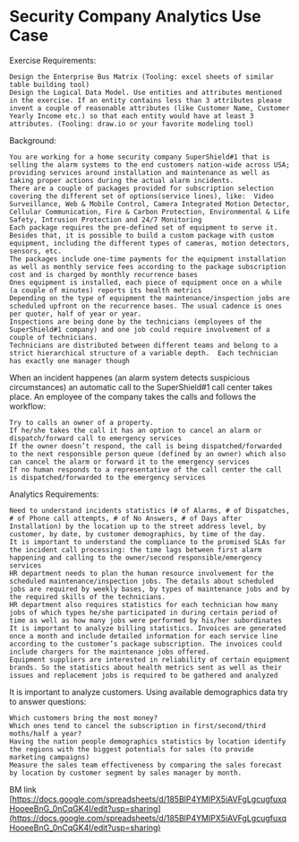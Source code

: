 # Security Company Analytics Use Case

Exercise Requirements:

    Design the Enterprise Bus Matrix (Tooling: excel sheets of similar table building tool)
    Design the Logical Data Model. Use entities and attributes mentioned in the exercise. If an entity contains less than 3 attributes please invent a couple of reasonable attributes (like Customer Name, Customer Yearly Income etc.) so that each entity would have at least 3 attributes. (Tooling: draw.io or your favorite modeling tool)


Background:

    You are working for a home security company SuperShield#1 that is selling the alarm systems to the end customers nation-wide across USA; providing services around installation and maintenance as well as taking proper actions during the actual alarm incidents. 
    There are a couple of packages provided for subscription selection covering the different set of options(service lines), like:  Video Surveillance, Web & Mobile Control, Camera Integrated Motion Detector, Cellular Communication, Fire & Carbon Protection, Environmental & Life Safety, Intrusion Protection and 24/7 Monitoring
    Each package requires the pre-defined set of equipment to serve it. Besides that, it is possible to build a custom package with custom equipment, including the different types of cameras, motion detectors, sensors, etc.  
    The packages include one-time payments for the equipment installation as well as monthly service fees according to the package subscription cost and is charged by monthly recurrence bases
    Ones equipment is installed, each piece of equipment once on a while (a couple of minutes) reports its health metrics 
    Depending on the type of equipment the maintenance/inspection jobs are scheduled upfront on the recurrence bases. The usual cadence is ones per quoter, half of year or year.  
    Inspections are being done by the technicians (employees of the SuperShield#1 company) and one job could require involvement of a couple of technicians.  
    Technicians are distributed between different teams and belong to a strict hierarchical structure of a variable depth.  Each technician has exactly one manager though

When an incident happenes (an alarm system detects suspicious circumstances) an automatic call to the SuperShield#1 call center takes place. An employee of the company takes the calls and follows the workflow: 

    Try to calls an owner of a property.
    If he/she takes the call it has an option to cancel an alarm or dispatch/forward call to emergency services
    If the owner doesn’t respond, the call is being dispatched/forwarded to the next responsible person queue (defined by an owner) which also can cancel the alarm or forward it to the emergency services
    If no human responds to a representative of the call center the call is dispatched/forwarded to the emergency services 


Analytics Requirements:

    Need to understand incidents statistics (# of Alarms, # of Dispatches, # of Phone call attempts, # of No Answers, # of Days after Installation) by the location up to the street address level, by customer, by date, by customer demographics, by time of the day.
    It is important to understand the compliance to the promised SLAs for the incident call processing: the time lags between first alarm happening and calling to the owner/second responsible/emergency services
    HR department needs to plan the human resource involvement for the scheduled maintenance/inspection jobs. The details about scheduled jobs are required by weekly bases, by types of maintenance jobs and by the required skills of the technicians.
    HR department also requires statistics for each technician how many jobs of which types he/she participated in during certain period of time as well as how many jobs were performed by his/her subordinates
    It is important to analyze billing statistics. Invoices are generated once a month and include detailed information for each service line according to the customer’s package subscription. The invoices could include chargers for the maintenance jobs offered.  
    Equipment suppliers are interested in reliability of certain equipment brands. So the statistics about health metrics sent as well as their issues and replacement jobs is required to be gathered and analyzed

It is important to analyze customers. Using available demographics data try to answer questions:

    Which customers bring the most money?
    Which ones tend to cancel the subscription in first/second/third moths/half a year?
    Having the nation people demographics statistics by location identify the regions with the biggest potentials for sales (to provide marketing campaigns)
    Measure the sales team effectiveness by comparing the sales forecast by location by customer segment by sales manager by month.  


BM link [https://docs.google.com/spreadsheets/d/185BlP4YMIPX5iAVFgLgcugfuxqHooeeBnG_0nCqGK4I/edit?usp=sharing](https://docs.google.com/spreadsheets/d/185BlP4YMIPX5iAVFgLgcugfuxqHooeeBnG_0nCqGK4I/edit?usp=sharing)
